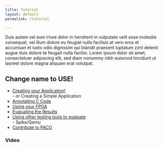 ```yaml
---
title: Tutorial
layout: default
permalink: /tutorial

---
```

Duis autem vel eum iriure dolor in hendrerit in vulputate velit esse molestie consequat, vel illum dolore eu feugiat nulla facilisis at vero eros et accumsan et iusto odio dignissim qui blandit praesent luptatum zzril delenit augue duis dolore te feugait nulla facilisi. Lorem ipsum dolor sit amet, consectetuer adipiscing elit, sed diam nonummy nibh euismod tincidunt ut laoreet dolore magna aliquam erat volutpat.
## Change name to USE! 
<aside>
  <ul> 
    <li><a href = "#0"> Creating your Application! </a></li> - or Creating a Simple Application
    <li><a href = "#0"> Annotating C Code </a></li> 
    <li><a href = "#0"> Using your FPGA </a></li>
    <li><a href = "#0"> Evaluating the Results </a></li>
    <li><a href = "#0"> Using other testing tools to evaluate </a></li> - Spike/Qemu
    <li><a href = "#0"> Contribute to PACO </a></li>
  </ul>
</aside> 

### Video
